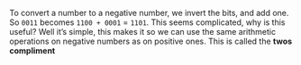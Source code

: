 To convert a number to a negative number, we invert the bits, and add one. So `0011` becomes `1100 + 0001` = `1101`. This seems complicated, why is this useful? Well it’s simple, this makes it so we can use the same arithmetic operations on negative numbers as on positive ones. This is called the __twos compliment__